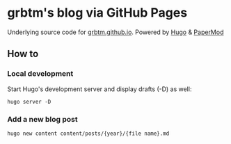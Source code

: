# grbtm's blog via GitHub Pages
Underlying source code for [grbtm.github.io](grbtm.github.io). Powered by [Hugo](https://gohugo.io/) & [PaperMod](https://github.com/adityatelange/hugo-PaperMod/)


## How to
### Local development
Start Hugo's development server and display drafts (-D) as well:
```
hugo server -D
```

### Add a new blog post
```
hugo new content content/posts/{year}/{file name}.md
```